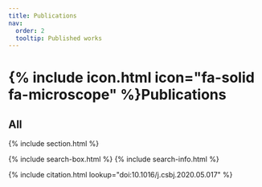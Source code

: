 ```yaml
---
title: Publications
nav:
  order: 2
  tooltip: Published works
---
```


# {% include icon.html icon="fa-solid fa-microscope" %}Publications

## All

{% include section.html %}

{% include search-box.html %}
{% include search-info.html %}

{% include citation.html lookup="doi:10.1016/j.csbj.2020.05.017" %}
